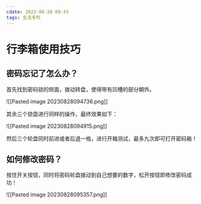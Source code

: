 ```yaml
---
cdate: 2023-08-28 09:43
tags: 生活专栏 
---
```


# 行李箱使用技巧

## 密码忘记了怎么办？

首先找到密码锁的侧面，拨动转盘，使得带有凹槽的部分朝外。

![[Pasted image 20230828094736.png]]

其余三个锁盘进行同样的操作，最终效果如下：

![[Pasted image 20230828094915.png]]

然后三个轮盘同时前进或者后退一格，进行开箱测试，最多九次即可打开密码箱！

## 如何修改密码？

按住开关按钮，同时将密码轮盘拨动到自己想要的数字，松开按钮即修改密码成功！

![[Pasted image 20230828095357.png]]